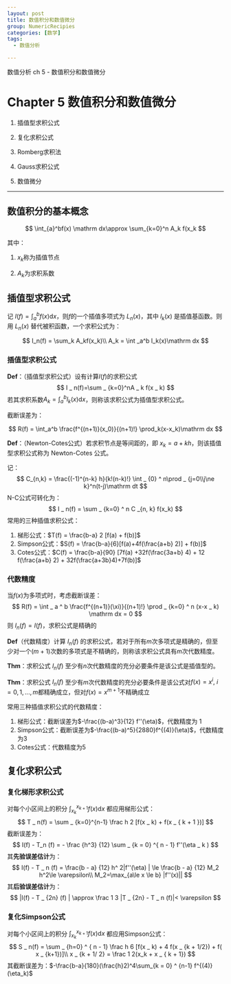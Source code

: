 ```yaml
---
layout: post
title: 数值积分和数值微分
group: NumericRecipies
categories: [数学]
tags:
  - 数值分析

---
```


数值分析 ch 5 - 数值积分和数值微分

<!-- more -->

# Chapter 5 数值积分和数值微分

1. 插值型求积公式

2. 复化求积公式

3. Romberg求积法

4. Gauss求积公式

5. 数值微分

---

## 数值积分的基本概念

$$
\int_{a}^bf(x) \mathrm dx\approx \sum_{k=0}^n A_k f(x_k
$$


其中：

1. $x_k$称为插值节点

2. $A_k$为求积系数

## 插值型求积公式

记 $I(f) = \int_a^bf(x)\mathrm dx$，则$f$的一个插值多项式为 $L_n(x)$，其中 $l_k(x)$ 是插值基函数。则用 $L_n(x)$ 替代被积函数，一个求积公式为：

$$
I_n(f) = \sum_k A_kf(x_k)\\
A_k = \int _a^b l_k(x)\mathrm dx 
$$

### 插值型求积公式

**Def**：（插值型求积公式）设有计算$I(f)$的求积公式
$$
I _ n(f)=\sum _ {k=0}^nA _ k f(x _ k)
$$
若其求积系数$A _ k=\int _  a ^ bl _ k (x)\mathrm dx$，则称该求积公式为插值型求积公式。

截断误差为：

$$
R(f) = \int_a^b \frac{f^{(n+1)}(x_0)}{(n+1)!} \prod_k(x-x_k)\mathrm dx
$$

**Def**：（Newton-Cotes公式）若求积节点是等间距的，即 $x_k = a+kh$，则该插值型求积公式称为 Newton-Cotes 公式。

记：
$$
C_{n,k} = \frac{(-1)^{n-k} h}{k!(n-k)!} \int _ {0} ^ n\prod _ {j=0\\j\ne k}^n(t-j)\mathrm dt
$$
N-C公式可转化为：
$$
I _ n(f) = \sum _ {k=0} ^ n C _{n, k} f(x_k)
$$
常用的三种插值求积公式：

1. 梯形公式：$T(f) = \frac{b-a} 2 [f(a) + f(b)]$
2. Simpson公式：$S(f) = \frac{b-a}{6}[f(a)+4f(\frac{a+b} 2)] + f(b)]$
3. Cotes公式：$C(f) = \frac{b-a}{90} [7f(a) +32f(\frac{3a+b} 4) + 12 f(\frac{a+b} 2) + 32f(\frac{a+3b}4)+7f(b)]$

### 代数精度

当$f(x)$为多项式时，考虑截断误差：
$$
R(f) = \int _ a ^ b \frac{f^{(n+1)}(\xi)}{(n+1)!} \prod _ {k=0} ^ n (x-x _ k) \mathrm dx = 0
$$
则 $I _ n(f) = I(f)$，求积公式是精确的

**Def**（代数精度）计算 $I_n(f)$ 的求积公式，若对于所有$m$次多项式是精确的，但至少对一个$(m+1)$次数的多项式是不精确的，则称该求积公式具有$m$次代数精度。

**Thm**：求积公式 $I_n(f)$ 至少有$n$次代数精度的充分必要条件是该公式是插值型的。

**Thm**：求积公式 $I_n(f)$ 至少有$m$次代数精度的充分必要条件是该公式对$f(x)=x^i,~i=0, 1, ...,m$都精确成立，但对$f(x)=x^{m+1}$不精确成立

常用三种插值求积公式的代数精度：

1. 梯形公式：截断误差为$-\frac{(b-a)^3}{12} f''(\eta)$，代数精度为 1
2. Simpson公式：截断误差为$-\frac{(b-a)^5}{2880}f^{(4)}(\eta)$，代数精度为3
3. Cotes公式：代数精度为5

## 复化求积公式

### 复化梯形求积公式

对每个小区间上的积分 $\int _ {x _ k} ^{x _ {k+1} }f(x)\mathrm dx$ 都应用梯形公式：
$$
T _ n(f) = \sum _ {k=0}^{n-1} \frac h 2 [f(x _ k) + f(x _ { k + 1 })]
$$
截断误差为：
$$
I(f) - T_n (f) = - \frac {h^3} {12} \sum _ {k = 0} ^{ n - 1} f''(\eta _ k )
$$
其**先验误差估计**为：
$$
I(f) - T _ n (f) = \frac{b - a} {12} h^ 2|f''(\eta) | \le \frac{b - a} {12} M_2 h^2\le \varepsilon\\
M_2=\max_{a\le x \le b} |f''(x)||
$$
其**后验误差估计**为：
$$
|I(f) - T _ {2n} (f) | \approx \frac 1 3 |T _ {2n} - T _ n (f)|< \varepsilon
$$

### 复化Simpson公式

对每个小区间上的积分 $\int _ {x _ k} ^{x _ {k+1} }f(x)\mathrm dx$ 都应用Simpson公式：
$$
S _ n(f) = \sum _ {h=0} ^ { n - 1} \frac h 6 [f(x _ k) + 4 f(x _ {k + 1/2}) + f( x _ {k+1})]\\
x _ {k + 1/ 2} = \frac 1 2(x_k + x _ { k + 1})
$$
其截断误差为：$-\frac{b-a}{180}(\frac{h}2)^4\sum_{k = 0} ^ {n-1} f^{(4)}(\eta_k)$

